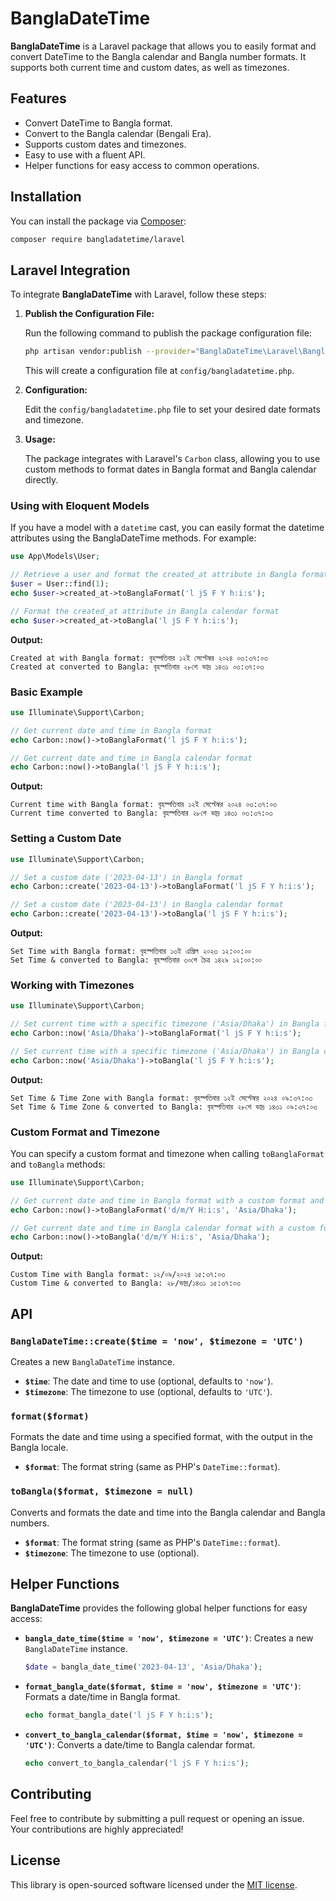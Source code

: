 # BanglaDateTime

**BanglaDateTime** is a Laravel package that allows you to easily format and convert DateTime to the Bangla calendar and Bangla number formats. It supports both current time and custom dates, as well as timezones.

## Features

- Convert DateTime to Bangla format.
- Convert to the Bangla calendar (Bengali Era).
- Supports custom dates and timezones.
- Easy to use with a fluent API.
- Helper functions for easy access to common operations.

## Installation

You can install the package via [Composer](https://getcomposer.org/):

```bash
composer require bangladatetime/laravel
```

## Laravel Integration

To integrate **BanglaDateTime** with Laravel, follow these steps:

1. **Publish the Configuration File:**

   Run the following command to publish the package configuration file:

   ```bash
   php artisan vendor:publish --provider="BanglaDateTime\Laravel\BanglaDateTimeServiceProvider"
   ```

   This will create a configuration file at `config/bangladatetime.php`.

2. **Configuration:**

   Edit the `config/bangladatetime.php` file to set your desired date formats and timezone.

3. **Usage:**

   The package integrates with Laravel's `Carbon` class, allowing you to use custom methods to format dates in Bangla format and Bangla calendar directly.

### Using with Eloquent Models

If you have a model with a `datetime` cast, you can easily format the datetime attributes using the BanglaDateTime methods. For example:

```php
use App\Models\User;

// Retrieve a user and format the created_at attribute in Bangla format
$user = User::find(1);
echo $user->created_at->toBanglaFormat('l jS F Y h:i:s');

// Format the created_at attribute in Bangla calendar format
echo $user->created_at->toBangla('l jS F Y h:i:s');
```

**Output:**
```
Created at with Bangla format: বৃহস্পতিবার ১২ই সেপ্টেম্বর ২০২৪ ০৩:৩৭:০৩
Created at converted to Bangla: বৃহস্পতিবার ২৮শে ভাদ্র ১৪৩১ ০৩:৩৭:০৩
```

### Basic Example

```php
use Illuminate\Support\Carbon;

// Get current date and time in Bangla format
echo Carbon::now()->toBanglaFormat('l jS F Y h:i:s');

// Get current date and time in Bangla calendar format
echo Carbon::now()->toBangla('l jS F Y h:i:s');
```

**Output:**
```
Current time with Bangla format: বৃহস্পতিবার ১২ই সেপ্টেম্বর ২০২৪ ০৩:৩৭:০৩
Current time converted to Bangla: বৃহস্পতিবার ২৮শে ভাদ্র ১৪৩১ ০৩:৩৭:০৩
```

### Setting a Custom Date

```php
use Illuminate\Support\Carbon;

// Set a custom date ('2023-04-13') in Bangla format
echo Carbon::create('2023-04-13')->toBanglaFormat('l jS F Y h:i:s');

// Set a custom date ('2023-04-13') in Bangla calendar format
echo Carbon::create('2023-04-13')->toBangla('l jS F Y h:i:s');
```

**Output:**
```
Set Time with Bangla format: বৃহস্পতিবার ১৩ই এপ্রিল ২০২৩ ১২:০০:০০
Set Time & converted to Bangla: বৃহস্পতিবার ৩০শে চৈত্র ১৪২৯ ১২:০০:০০
```

### Working with Timezones

```php
use Illuminate\Support\Carbon;

// Set current time with a specific timezone ('Asia/Dhaka') in Bangla format
echo Carbon::now('Asia/Dhaka')->toBanglaFormat('l jS F Y h:i:s');

// Set current time with a specific timezone ('Asia/Dhaka') in Bangla calendar format
echo Carbon::now('Asia/Dhaka')->toBangla('l jS F Y h:i:s');
```

**Output:**
```
Set Time & Time Zone with Bangla format: বৃহস্পতিবার ১২ই সেপ্টেম্বর ২০২৪ ০৯:৩৭:০৩
Set Time & Time Zone & converted to Bangla: বৃহস্পতিবার ২৮শে ভাদ্র ১৪৩১ ০৯:৩৭:০৩
```

### Custom Format and Timezone

You can specify a custom format and timezone when calling `toBanglaFormat` and `toBangla` methods:

```php
use Illuminate\Support\Carbon;

// Get current date and time in Bangla format with a custom format and timezone
echo Carbon::now()->toBanglaFormat('d/m/Y H:i:s', 'Asia/Dhaka');

// Get current date and time in Bangla calendar format with a custom format and timezone
echo Carbon::now()->toBangla('d/m/Y H:i:s', 'Asia/Dhaka');
```

**Output:**
```
Custom Time with Bangla format: ১২/০৯/২০২৪ ১৫:৩৭:০৩
Custom Time & converted to Bangla: ২৮/ভাদ্র/১৪৩১ ১৫:৩৭:০৩
```

## API

### `BanglaDateTime::create($time = 'now', $timezone = 'UTC')`

Creates a new `BanglaDateTime` instance.

- **`$time`**: The date and time to use (optional, defaults to `'now'`).
- **`$timezone`**: The timezone to use (optional, defaults to `'UTC'`).

### `format($format)`

Formats the date and time using a specified format, with the output in the Bangla locale.

- **`$format`**: The format string (same as PHP's `DateTime::format`).

### `toBangla($format, $timezone = null)`

Converts and formats the date and time into the Bangla calendar and Bangla numbers.

- **`$format`**: The format string (same as PHP's `DateTime::format`).
- **`$timezone`**: The timezone to use (optional).

## Helper Functions

**BanglaDateTime** provides the following global helper functions for easy access:

- **`bangla_date_time($time = 'now', $timezone = 'UTC')`**: Creates a new `BanglaDateTime` instance.

    ```php
    $date = bangla_date_time('2023-04-13', 'Asia/Dhaka');
    ```

- **`format_bangla_date($format, $time = 'now', $timezone = 'UTC')`**: Formats a date/time in Bangla format.

    ```php
    echo format_bangla_date('l jS F Y h:i:s');
    ```

- **`convert_to_bangla_calendar($format, $time = 'now', $timezone = 'UTC')`**: Converts a date/time to Bangla calendar format.

    ```php
    echo convert_to_bangla_calendar('l jS F Y h:i:s');
    ```

## Contributing

Feel free to contribute by submitting a pull request or opening an issue. Your contributions are highly appreciated!

## License

This library is open-sourced software licensed under the [MIT license](LICENSE).